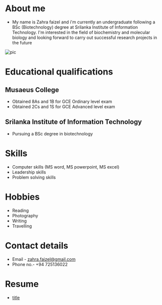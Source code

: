 # **About me** 
- My name is Zahra faizel and i'm currently an undergraduate following a BSc (Biotechnology) degree at Srilanka Institute of Information Technology. I'm interested in the field of biochemistry and molecular biology and looking forward to carry out successful research projects in the future

![pic](https://user-images.githubusercontent.com/91867133/135955735-53365b67-799a-4f61-a266-e9697fbc8117.jpeg)

# **Educational qualifications**
## **Musaeus College**
- Obtained 8As and 1B for GCE Ordinary level exam 
- Obtained 2Cs and 1S for GCE Advanced level exam 

## **Srilanka Institute of Information Technology** 
- Pursuing a BSc degree in biotechnology

# **Skills**
- Computer skills (MS word, MS powerpoint, MS excel)
- Leadership skills
- Problem solving skills

# **Hobbies**
- Reading
- Photography
- Writing
- Travelling

# **Contact details**
- Email    - zahra.faizel@gmail.com
- Phone no.- +94 725136022

# **Resume**
- [title](file:///C:/Users/user/Desktop/ASSIGNMENT/HS21913938_%20Zahra%20Faizel.pdf) 
